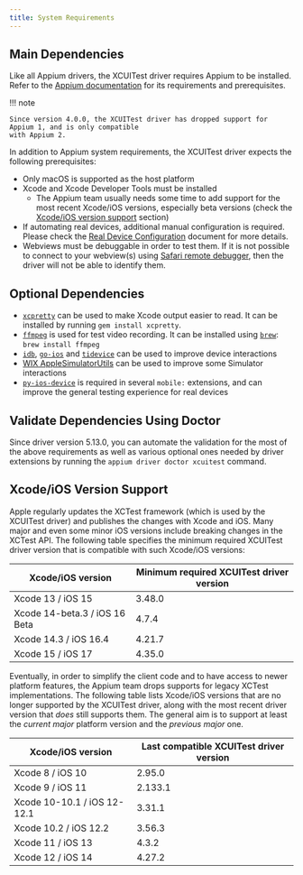```yaml
---
title: System Requirements
---
```


## Main Dependencies

Like all Appium drivers, the XCUITest driver requires Appium to be installed. Refer to the
[Appium documentation](https://appium.io/docs/en/latest/quickstart/install/) for its requirements
and prerequisites.

!!! note

    Since version 4.0.0, the XCUITest driver has dropped support for Appium 1, and is only compatible
    with Appium 2.

In addition to Appium system requirements, the XCUITest driver expects the following prerequisites:

- Only macOS is supported as the host platform
- Xcode and Xcode Developer Tools must be installed
    - The Appium team usually needs some time to add support for the most recent Xcode/iOS versions,
      especially beta versions (check the [Xcode/iOS version support](#xcodeios-version-support) section)
- If automating real devices, additional manual configuration is required. Please check the
  [Real Device Configuration](../preparation/real-device-config.md) document for more details.
- Webviews must be debuggable in order to test them. If it is not possible to connect to your
  webview(s) using [Safari remote debugger](https://appletoolbox.com/use-web-inspector-debug-mobile-safari/),
  then the driver will not be able to identify them.

## Optional Dependencies

- [`xcpretty`](https://github.com/supermarin/xcpretty) can be used to make Xcode output easier to
  read. It can be installed by running `gem install xcpretty`.
- [`ffmpeg`](https://ffmpeg.org/) is used for test video recording. It can be installed using
  [`brew`](https://brew.sh/): `brew install ffmpeg`
- [`idb`](https://github.com/facebook/idb), [`go-ios`](https://github.com/danielpaulus/go-ios) and
  [`tidevice`](https://github.com/alibaba/taobao-iphone-device) can be used to improve device interactions
- [WIX AppleSimulatorUtils](https://github.com/wix/AppleSimulatorUtils) can be used to improve some
  Simulator interactions
- [`py-ios-device`](https://github.com/YueChen-C/py-ios-device) is required in several `mobile:`
  extensions, and can improve the general testing experience for real devices

## Validate Dependencies Using Doctor

Since driver version 5.13.0, you can automate the validation for the most of the above requirements
as well as various optional ones needed by driver extensions by running the
`appium driver doctor xcuitest` command.

## Xcode/iOS Version Support

Apple regularly updates the XCTest framework (which is used by the XCUITest driver) and publishes
the changes with Xcode and iOS. Many major and even some minor iOS versions include breaking changes
in the XCTest API. The following table specifies the minimum required XCUITest driver version that
is compatible with such Xcode/iOS versions:

| Xcode/iOS version | Minimum required XCUITest driver version |
| --- | --- |
| Xcode 13 / iOS 15 | 3.48.0 |
| Xcode 14-beta.3 / iOS 16 Beta | 4.7.4 |
| Xcode 14.3 / iOS 16.4 | 4.21.7 |
| Xcode 15 / iOS 17 | 4.35.0 |

Eventually, in order to simplify the client code and to have access to newer platform features, the
Appium team drops supports for legacy XCTest implementations. The following table lists Xcode/iOS
versions that are no longer supported by the XCUITest driver, along with the most recent driver
version that _does_ still supports them. The general aim is to support at least the _current major_
platform version and the _previous major_ one.

| Xcode/iOS version | Last compatible XCUITest driver version |
| --- | --- |
| Xcode 8 / iOS 10 | 2.95.0 |
| Xcode 9 / iOS 11 | 2.133.1 |
| Xcode 10-10.1 / iOS 12-12.1 | 3.31.1 |
| Xcode 10.2 / iOS 12.2 | 3.56.3 |
| Xcode 11 / iOS 13 | 4.3.2 |
| Xcode 12 / iOS 14 | 4.27.2 |
